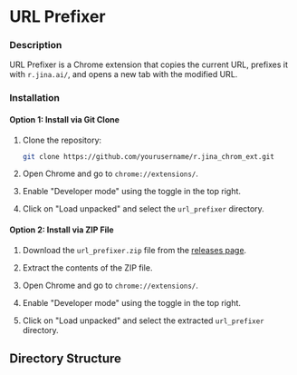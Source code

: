 # URL Prefixer

### Description
URL Prefixer is a Chrome extension that copies the current URL, prefixes it with `r.jina.ai/`, and opens a new tab with the modified URL.

### Installation

#### Option 1: Install via Git Clone

1. Clone the repository:
    ```sh
    git clone https://github.com/yourusername/r.jina_chrom_ext.git
    ```

2. Open Chrome and go to `chrome://extensions/`.

3. Enable "Developer mode" using the toggle in the top right.

4. Click on "Load unpacked" and select the `url_prefixer` directory.

#### Option 2: Install via ZIP File

1. Download the `url_prefixer.zip` file from the [releases page](https://github.com/yourusername/r.jina_chrom_ext/releases).

2. Extract the contents of the ZIP file.

3. Open Chrome and go to `chrome://extensions/`.

4. Enable "Developer mode" using the toggle in the top right.

5. Click on "Load unpacked" and select the extracted `url_prefixer` directory.

## Directory Structure

